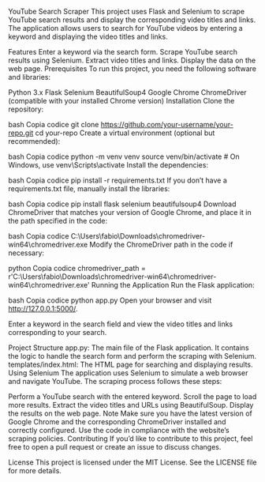 YouTube Search Scraper
This project uses Flask and Selenium to scrape YouTube search results and display the corresponding video titles and links. The application allows users to search for YouTube videos by entering a keyword and displaying the video titles and links.

Features
Enter a keyword via the search form.
Scrape YouTube search results using Selenium.
Extract video titles and links.
Display the data on the web page.
Prerequisites
To run this project, you need the following software and libraries:

Python 3.x
Flask
Selenium
BeautifulSoup4
Google Chrome
ChromeDriver (compatible with your installed Chrome version)
Installation
Clone the repository:

bash
Copia codice
git clone https://github.com/your-username/your-repo.git
cd your-repo
Create a virtual environment (optional but recommended):

bash
Copia codice
python -m venv venv
source venv/bin/activate  # On Windows, use venv\Scripts\activate
Install the dependencies:

bash
Copia codice
pip install -r requirements.txt
If you don’t have a requirements.txt file, manually install the libraries:

bash
Copia codice
pip install flask selenium beautifulsoup4
Download ChromeDriver that matches your version of Google Chrome, and place it in the path specified in the code:

bash
Copia codice
C:\Users\fabio\Downloads\chromedriver-win64\chromedriver.exe
Modify the ChromeDriver path in the code if necessary:

python
Copia codice
chromedriver_path = r'C:\Users\fabio\Downloads\chromedriver-win64\chromedriver-win64\chromedriver.exe'
Running the Application
Run the Flask application:

bash
Copia codice
python app.py
Open your browser and visit http://127.0.0.1:5000/.

Enter a keyword in the search field and view the video titles and links corresponding to your search.

Project Structure
app.py: The main file of the Flask application. It contains the logic to handle the search form and perform the scraping with Selenium.
templates/index.html: The HTML page for searching and displaying results.
Using Selenium
The application uses Selenium to simulate a web browser and navigate YouTube. The scraping process follows these steps:

Perform a YouTube search with the entered keyword.
Scroll the page to load more results.
Extract the video titles and URLs using BeautifulSoup.
Display the results on the web page.
Note
Make sure you have the latest version of Google Chrome and the corresponding ChromeDriver installed and correctly configured.
Use the code in compliance with the website’s scraping policies.
Contributing
If you’d like to contribute to this project, feel free to open a pull request or create an issue to discuss changes.

License
This project is licensed under the MIT License. See the LICENSE file for more details.
